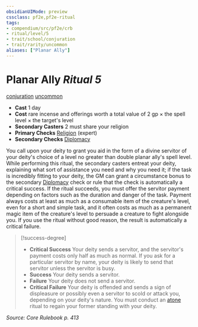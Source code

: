 ```yaml
---
obsidianUIMode: preview
cssclass: pf2e,pf2e-ritual
tags:
- compendium/src/pf2e/crb
- ritual/level/5
- trait/school/conjuration
- trait/rarity/uncommon
aliases: ["Planar Ally"]
---
```

# Planar Ally *Ritual 5*  
[conjuration](conjuration.md)  [uncommon](uncommon.md)  

- **Cast** 1 day
- **Cost** rare incense and offerings worth a total value of 2 gp × the spell level × the target's level
- **Secondary Casters** 2 must share your religion
- **Primary Checks** [Religion](../../skills.md#Religion) (expert)
- **Secondary Checks** [Diplomacy](../../skills.md#Diplomacy)

You call upon your deity to grant you aid in the form of a divine servitor of your deity's choice of a level no greater than double planar ally's spell level. While performing this ritual, the secondary casters entreat your deity, explaining what sort of assistance you need and why you need it; if the task is incredibly fitting to your deity, the GM can grant a circumstance bonus to the secondary [Diplomacy](../../skills.md#Diplomacy) check or rule that the check is automatically a critical success. If the ritual succeeds, you must offer the servitor payment depending on factors such as the duration and danger of the task. Payment always costs at least as much as a consumable item of the creature's level, even for a short and simple task, and it often costs as much as a permanent magic item of the creature's level to persuade a creature to fight alongside you. If you use the ritual without good reason, the result is automatically a critical failure.

> [!success-degree] 
> - **Critical Success** Your deity sends a servitor, and the servitor's payment costs only half as much as normal. If you ask for a particular servitor by name, your deity is likely to send that servitor unless the servitor is busy.
> - **Success** Your deity sends a servitor.
> - **Failure** Your deity does not send a servitor.
> - **Critical Failure** Your deity is offended and sends a sign of displeasure or possibly even a servitor to scold or attack you, depending on your deity's nature. You must conduct an [atone](compendium/spells/rituals/atone.md) ritual to regain your former standing with your deity.

*Source: Core Rulebook p. 413*